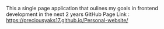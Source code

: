 This a single page application that oulines my goals in frontend development in the next 2 years 
GitHub Page Link :
https://preciousyaks17.github.io/Personal-website/
